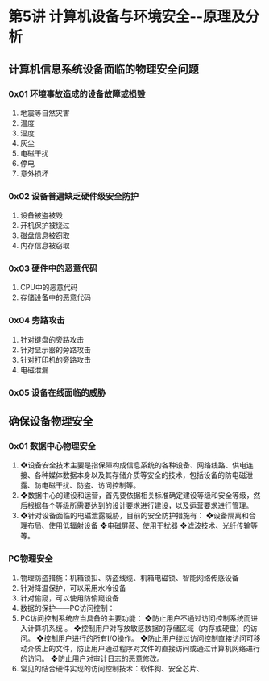 # 第5讲 计算机设备与环境安全--原理及分析

## 计算机信息系统设备面临的物理安全问题

### 0x01 环境事故造成的设备故障或损毁

1. 地震等自然灾害
2. 温度
3. 湿度
4. 灰尘
5. 电磁干扰
6. 停电
7. 意外损坏

### 0x02 设备普遍缺乏硬件级安全防护

1. 设备被盗被毁
2. 开机保护被绕过
3. 磁盘信息被窃取
4. 内存信息被窃取

### 0x03 硬件中的恶意代码

1. CPU中的恶意代码
2. 存储设备中的恶意代码

### 0x04 旁路攻击

1. 针对键盘的旁路攻击
2. 针对显示器的旁路攻击
3. 针对打印机的旁路攻击
4. 电磁泄漏

### 0x05 设备在线面临的威胁

## 确保设备物理安全

### 0x01 数据中心物理安全

1. ❖设备安全技术主要是指保障构成信息系统的各种设备、网络线路、供电连接、各种媒体数据本身以及其存储介质等安全的技术，包括设备的防电磁泄露、防电磁干扰、防盗、访问控制等。 
2. ❖数据中心的建设和运营，首先要依据相关标准确定建设等级和安全等级，然后根据各个等级所需要达到的设计要求进行建设，以及运营要求进行管理。
3. ❖针对设备面临的电磁泄露威胁，目前的安全防护措施有： ❖设备隔离和合理布局、使用低辐射设备 ❖电磁屏蔽、使用干扰器 ❖滤波技术、光纤传输等等。

### PC物理安全

1. 物理防盗措施：机箱锁扣、防盗线缆、机箱电磁锁、智能网络传感设备
2. 针对降温保护，可以采用水冷设备 
3. 针对偷窥，可以使用防偷窥设备
4. 数据的保护——PC访问控制：
5. PC访问控制系统应当具备的主要功能：  ❖防止用户不通过访问控制系统而进入计算机系统 。  ❖控制用户对存放敏感数据的存储区域（内存或硬盘）的访问。  ❖控制用户进行的所有I/O操作。  ❖防止用户绕过访问控制直接访问可移动介质上的文件，防止用户通过程序对文件的直接访问或通过计算机网络进行的访问。  ❖防止用户对审计日志的恶意修改。
6. 常见的结合硬件实现的访问控制技术：软件狗、安全芯片、















